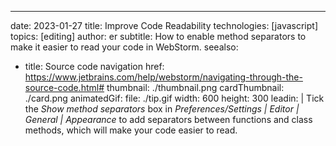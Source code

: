---
date: 2023-01-27
title: Improve Code Readability
technologies: [javascript]
topics: [editing]
author: er
subtitle: How to enable method separators to make it easier to read your code in WebStorm.
seealso:
- title: Source code navigation
  href: https://www.jetbrains.com/help/webstorm/navigating-through-the-source-code.html#
thumbnail: ./thumbnail.png
cardThumbnail: ./card.png
animatedGif:
file: ./tip.gif
width: 600
height: 300
leadin: |
  Tick the _Show method separators_ box in _Preferences/Settings | Editor | General | Appearance_ to add separators between functions and class methods, which will make your code easier to read.
 
